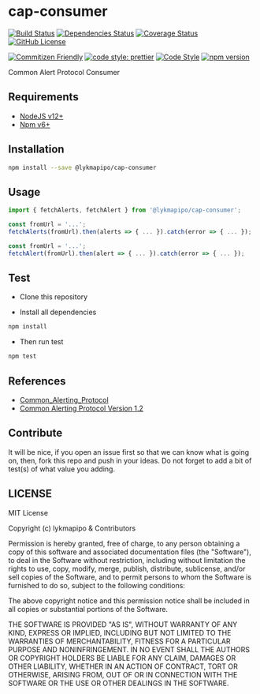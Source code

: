 # cap-consumer

[![Build Status](https://travis-ci.org/lykmapipo/cap-consumer.svg?branch=master)](https://travis-ci.org/lykmapipo/cap-consumer)
[![Dependencies Status](https://david-dm.org/lykmapipo/cap-consumer.svg)](https://david-dm.org/lykmapipo/cap-consumer)
[![Coverage Status](https://coveralls.io/repos/github/lykmapipo/cap-consumer/badge.svg?branch=master)](https://coveralls.io/github/lykmapipo/cap-consumer?branch=master)
[![GitHub License](https://img.shields.io/github/license/lykmapipo/cap-consumer)](https://github.com/lykmapipo/cap-consumer/blob/master/LICENSE) 

[![Commitizen Friendly](https://img.shields.io/badge/commitizen-friendly-brightgreen.svg)](http://commitizen.github.io/cz-cli/)
[![code style: prettier](https://img.shields.io/badge/code_style-prettier-ff69b4.svg)](https://github.com/prettier/prettier)
[![Code Style](https://badgen.net/badge/code%20style/airbnb/ff5a5f?icon=airbnb)](https://github.com/airbnb/javascript)
[![npm version](https://img.shields.io/npm/v/@lykmapipo/cap-consumer)](https://www.npmjs.com/package/@lykmapipo/cap-consumer)

Common Alert Protocol Consumer

## Requirements

- [NodeJS v12+](https://nodejs.org)
- [Npm v6+](https://www.npmjs.com/)

## Installation

```sh
npm install --save @lykmapipo/cap-consumer
```

## Usage

```js
import { fetchAlerts, fetchAlert } from '@lykmapipo/cap-consumer';

const fromUrl = '...';
fetchAlerts(fromUrl).then(alerts => { ... }).catch(error => { ... });

const fromUrl = '...';
fetchAlert(fromUrl).then(alert => { ... }).catch(error => { ... });

```

## Test

- Clone this repository

- Install all dependencies

```sh
npm install
```

- Then run test

```sh
npm test
```

## References
- [Common_Alerting_Protocol](https://en.wikipedia.org/wiki/Common_Alerting_Protocol)
- [Common Alerting Protocol Version 1.2](http://docs.oasis-open.org/emergency/cap/v1.2/CAP-v1.2-os.html)

## Contribute

It will be nice, if you open an issue first so that we can know what is going on, then, fork this repo and push in your ideas. Do not forget to add a bit of test(s) of what value you adding.

## LICENSE

MIT License

Copyright (c) lykmapipo & Contributors

Permission is hereby granted, free of charge, to any person obtaining a copy of this software and associated documentation files (the "Software"), to deal in the Software without restriction, including without limitation the rights to use, copy, modify, merge, publish, distribute, sublicense, and/or sell copies of the Software, and to permit persons to whom the Software is furnished to do so, subject to the following conditions:

The above copyright notice and this permission notice shall be included in all copies or substantial portions of the Software.

THE SOFTWARE IS PROVIDED "AS IS", WITHOUT WARRANTY OF ANY KIND, EXPRESS OR IMPLIED, INCLUDING BUT NOT LIMITED TO THE WARRANTIES OF MERCHANTABILITY, FITNESS FOR A PARTICULAR PURPOSE AND NONINFRINGEMENT. IN NO EVENT SHALL THE AUTHORS OR COPYRIGHT HOLDERS BE LIABLE FOR ANY CLAIM, DAMAGES OR OTHER LIABILITY, WHETHER IN AN ACTION OF CONTRACT, TORT OR OTHERWISE, ARISING FROM, OUT OF OR IN CONNECTION WITH THE SOFTWARE OR THE USE OR OTHER DEALINGS IN THE SOFTWARE.
